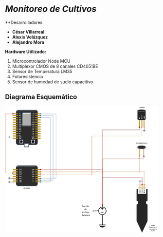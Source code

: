 # ***Monitoreo de Cultivos***

**Desarrolladores
- **César Villarreal** 
- **Alexis Velázquez**
- **Alejandro Mora**

**Hardware Utilizado:**
 1. Microcontrolador Node MCU
 2. Multiplexor CMOS de 8 canales CD4051BE
 3. Sensor de Temperatura LM35
 4. Fotoresistencia
 5. Sensor de humedad de suelo capacitivo

## Diagrama Esquemático
![Diagrama esquemático del circuito](doc/esquematico.jpg)